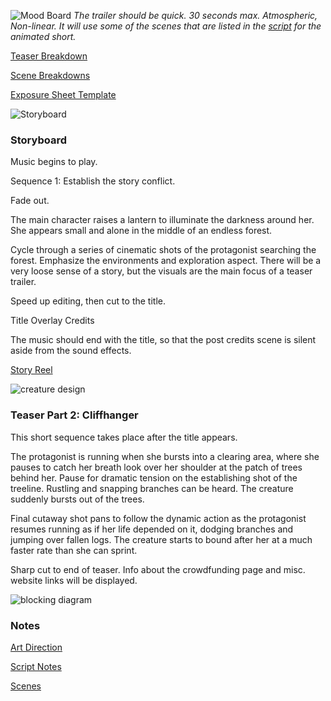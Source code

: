 ![Mood Board](https://github.com/jcongerkallas1/Folkvangr/blob/master/Images/mood_board.jpg)
*The trailer should be quick.  30 seconds max.  Atmospheric, Non-linear.  It will use some of the scenes that are listed in the [script](https://github.com/jcongerkallas1/Folkvangr/blob/master/Documents/script.mb) for the animated short.*

[Teaser Breakdown](https://docs.google.com/spreadsheets/d/18mjPXGELkkLXWfYmBkXutbYODC72F1Pq4-kggU4Dnno/edit?usp=sharing)

[Scene Breakdowns](https://docs.google.com/spreadsheets/d/1O49k0T9nOEONyeSdslIZxbT2U-ZDwiXI7stlKnVHx1g/edit?usp=sharing)

[Exposure Sheet Template](https://docs.google.com/spreadsheets/d/17MuCUg5NwhyVl2NZp06m9p3Ug7RId467MvHyuk9bij0/edit?usp=sharing)

![Storyboard](https://github.com/jcongerkallas1/Folkvangr/blob/master/Images/Storyboard_full.jpg)

### Storyboard

Music begins to play.

Sequence 1: Establish the story conflict.

Fade out.

The main character raises a lantern to illuminate the darkness around her.  She appears small and alone in the middle of an endless forest. 

Cycle through a series of cinematic shots of the protagonist searching the forest.  Emphasize the environments and exploration aspect.  There will be a very loose sense of a story, but the visuals are the main focus of a teaser trailer.

Speed up editing, then cut to the title.  

Title Overlay Credits

The music should end with the title, so that the post credits scene is silent aside from the sound effects.

[Story Reel](https://drive.google.com/open?id=1phyFQPX-D2Wgpb_naN6SoEtMqj_PmNSH)

![creature design](https://github.com/jcongerkallas1/Folkvangr/blob/master/Images/ettin_highpoly_sideview.jpg)

### Teaser Part 2: Cliffhanger
This short sequence takes place after the title appears.

The protagonist is running when she bursts into a clearing area, where she pauses to catch her breath look over her shoulder at the patch of trees behind her.  Pause for dramatic tension on the establishing shot of the treeline.  Rustling and snapping branches can be heard.  The creature suddenly bursts out of the trees.  

Final cutaway shot pans to follow the dynamic action as the protagonist resumes running as if her life depended on it, dodging branches and jumping over fallen logs.  The creature starts to bound after her at a much faster rate than she can sprint.

Sharp cut to end of teaser.  Info about the crowdfunding page and misc. website links will be displayed.

![blocking diagram](https://github.com/jcongerkallas1/Folkvangr/blob/master/Images/runestone_blocking.jpg)

### Notes
[Art Direction](https://github.com/jcongerkallas1/Folkvangr/blob/master/Documents/Art_Direction.md)

[Script Notes](https://github.com/jcongerkallas1/Folkvangr/blob/master/Documents/script_notes.md)

[Scenes](https://docs.google.com/spreadsheets/d/1soiSnhoUNk8RovoLnLDJ6DYIq36NbLedOZQUKWtnhjE/edit?usp=sharing)
